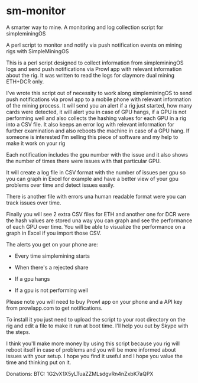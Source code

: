 # sm-monitor
A smarter way to mine. A monitoring and log collection script for simpleminingOS

A perl script to monitor and notify via push notification events on mining rigs with SimpleMiningOS 

This is a perl script designed to collect information from simpleminingOS logs and send push notifications via Prowl app with relevant information about the rig. It was written to read the logs for claymore dual mining ETH+DCR only.

I've wrote this script out of necessity to work along simpleminingOS to send push notifications via prowl app to a mobile phone with relevant information of the mining process. It will send you an alert if a rig just started, how many cards were detected, it will alert you in case of GPU hangs, if a GPU is not performing well and also collects the hashing values for each GPU in a rig into a CSV file. It also keeps an error log with relevant information for further examination and also reboots the machine in case of a GPU hang. If someone is interested I'm selling this piece of software and my help to make it work on your rig


Each notification includes the gpu number with the issue and it also shows the number of times there were issues with that particular GPU.


It will create a log file in CSV format with the number of issues per gpu so you can graph in Excel for example and have a better view of your gpu problems over time and detect issues easily.


There is another file with errors una human readable format were you can track issues over time.


Finally you will see 2 extra CSV files for ETH and another one for DCR were the hash values are stored una way you can graph and see the performance of each GPU over time. You will be able to visualize the performance on a graph in Excel if you import those CSV.


The alerts you get on your phone are:

- Every time simplemining starts

- When there's a rejected share

- If a gpu hangs

- If a gpu is not performing well


Please note you will need to buy Prowl app on your phone and a API key from prowlapp.com to get notifications.


To install it you just need to upload the script to your root directory on the rig and edit a file to make it run at boot time. I'll help you out by Skype with the steps.


I think you'll make more money by using this script because you rig will reboot itself in case of problems and you will be more informed about issues with your setup. I hope you find it useful and I hope you value the time and thinking put on it.

Donations: 
BTC: 1G2vX1X5yLTuaZZMLsdgvRn4nZxbK7aQPX


